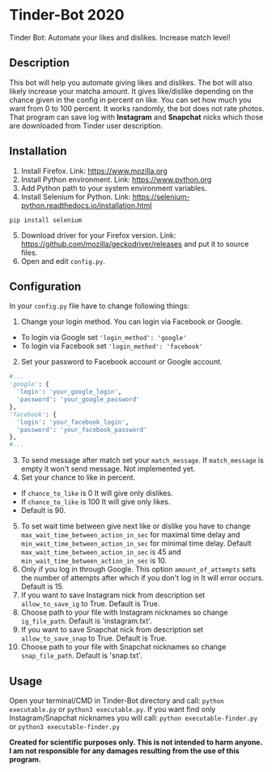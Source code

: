 # Tinder-Bot 2020
Tinder Bot: Automate your likes and dislikes. Increase match level!

## Description
This bot will help you automate giving likes and dislikes. The bot will also likely increase your matcha amount. It gives like/dislike depending on the chance given in the config in percent on like. You can set how much you want from 0 to 100 percent. It works randomly, the bot does not rate photos. That program can save log with **Instagram** and **Snapchat** nicks which those are downloaded from Tinder user description.

## Installation
1. Install Firefox. Link: https://www.mozilla.org
2. Install Python environment. Link: https://www.python.org
3. Add Python path to your system environment variables. 
4. Install Selenium for Python. Link: https://selenium-python.readthedocs.io/installation.html
```
pip install selenium
```
5. Download driver for your Firefox version. Link: https://github.com/mozilla/geckodriver/releases and put it to source files.
5. Open and edit `config.py`.

## Configuration
In your `config.py` file have to change following things:
1. Change your login method. You can login via Facebook or Google.
- To login via Google set `'login_method': 'google'`
- To login via Facebook set `'login_method': 'facebook'`
2. Set your password to Facebook account or Google account.
```python
#...
'google': {
  'login': 'your_google_login',
  'password': 'your_google_password'
},
'facebook': {
  'login': 'your_facebook_login',
  'password': 'your_facebook_password'
},
#...
```
3. To send message after match set your `match_message`. If `match_message` is empty it won't send message. Not implemented yet.
4. Set your chance to like in percent. 
- If `chance_to_like` is 0 It will give only dislikes.
- If `chance_to_like` is 100 It will give only likes.
- Default is 90.
5. To set wait time between give next like or dislike you have to change `max_wait_time_between_action_in_sec` for maximal time delay and 
`min_wait_time_between_action_in_sec` for minimal time delay. Default `max_wait_time_between_action_in_sec` is 45 and `min_wait_time_between_action_in_sec` is 10.
6. Only if you log in through Google. This option `amount_of_attempts` sets the number of attempts after which if you don't log in It will error occurs. Default is 15.
7. If you want to save Instagram nick from description set `allow_to_save_ig` to True. Default is True.
8. Choose path to your file with Instagram nicknames so change `ig_file_path`. Default is 'instagram.txt'.
9. If you want to save Snapchat nick from description set `allow_to_save_snap` to True. Default is True.
10. Choose path to your file with Snapchat nicknames so change `snap_file_path`. Default is 'snap.txt'.

## Usage
Open your terminal/CMD in Tinder-Bot directory and call: `python executable.py` or `python3 executable.py`. If you want find only Instagram/Snapchat nicknames you will call: `python executable-finder.py` or `python3 executable-finder.py`

**Created for scientific purposes only. This is not intended to harm anyone. I am not responsible for any damages resulting from the use of this program.**
